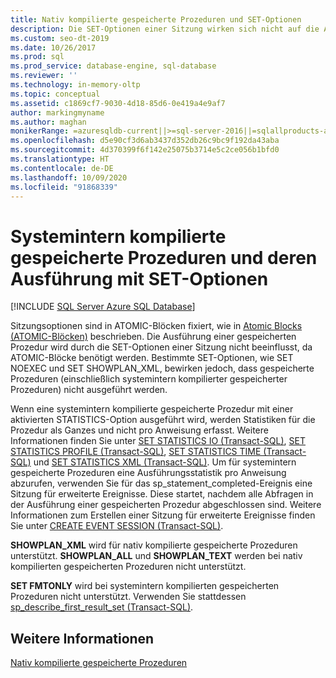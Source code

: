 ```yaml
---
title: Nativ kompilierte gespeicherte Prozeduren und SET-Optionen
description: Die SET-Optionen einer Sitzung wirken sich nicht auf die Ausführung einer gespeicherten Prozedur aus, es sei den, bestimmte SET-Optionen sorgen dafür, dass gespeicherte Prozeduren nicht ausgeführt werden.
ms.custom: seo-dt-2019
ms.date: 10/26/2017
ms.prod: sql
ms.prod_service: database-engine, sql-database
ms.reviewer: ''
ms.technology: in-memory-oltp
ms.topic: conceptual
ms.assetid: c1869cf7-9030-4d18-85d6-0e419a4e9af7
author: markingmyname
ms.author: maghan
monikerRange: =azuresqldb-current||>=sql-server-2016||=sqlallproducts-allversions||>=sql-server-linux-2017||=azuresqldb-mi-current
ms.openlocfilehash: d5e90cf3d6ab3437d352db26c9bc9f192da43aba
ms.sourcegitcommit: 4d370399f6f142e25075b3714e5c2ce056b1bfd0
ms.translationtype: HT
ms.contentlocale: de-DE
ms.lasthandoff: 10/09/2020
ms.locfileid: "91868339"
---
```

# <a name="natively-compiled-stored-procedures-and-execution-set-options"></a>Systemintern kompilierte gespeicherte Prozeduren und deren Ausführung mit SET-Optionen
[!INCLUDE [SQL Server Azure SQL Database](../../includes/applies-to-version/sql-asdb.md)]

Sitzungsoptionen sind in ATOMIC-Blöcken fixiert, wie in [Atomic Blocks (ATOMIC-Blöcken)](atomic-blocks-in-native-procedures.md) beschrieben. Die Ausführung einer gespeicherten Prozedur wird durch die SET-Optionen einer Sitzung nicht beeinflusst, da ATOMIC-Blöcke benötigt werden. Bestimmte SET-Optionen, wie SET NOEXEC und SET SHOWPLAN_XML, bewirken jedoch, dass gespeicherte Prozeduren (einschließlich systemintern kompilierter gespeicherter Prozeduren) nicht ausgeführt werden.   
  
 Wenn eine systemintern kompilierte gespeicherte Prozedur mit einer aktivierten STATISTICS-Option ausgeführt wird, werden Statistiken für die Prozedur als Ganzes und nicht pro Anweisung erfasst. Weitere Informationen finden Sie unter [SET STATISTICS IO &#40;Transact-SQL&#41;](../../t-sql/statements/set-statistics-io-transact-sql.md), [SET STATISTICS PROFILE &#40;Transact-SQL&#41;](../../t-sql/statements/set-statistics-profile-transact-sql.md), [SET STATISTICS TIME &#40;Transact-SQL&#41;](../../t-sql/statements/set-statistics-time-transact-sql.md) und [SET STATISTICS XML &#40;Transact-SQL&#41;](../../t-sql/statements/set-statistics-xml-transact-sql.md). Um für systemintern gespeicherte Prozeduren eine Ausführungsstatistik pro Anweisung abzurufen, verwenden Sie für das sp_statement_completed-Ereignis eine Sitzung für erweiterte Ereignisse. Diese startet, nachdem alle Abfragen in der Ausführung einer gespeicherten Prozedur abgeschlossen sind. Weitere Informationen zum Erstellen einer Sitzung für erweiterte Ereignisse finden Sie unter [CREATE EVENT SESSION &#40;Transact-SQL&#41;](../../t-sql/statements/create-event-session-transact-sql.md).  
  
 **SHOWPLAN_XML** wird für nativ kompilierte gespeicherte Prozeduren unterstützt. **SHOWPLAN_ALL** und **SHOWPLAN_TEXT** werden bei nativ kompilierten gespeicherten Prozeduren nicht unterstützt.  
  
 **SET FMTONLY** wird bei systemintern kompilierten gespeicherten Prozeduren nicht unterstützt. Verwenden Sie stattdessen [sp_describe_first_result_set &#40;Transact-SQL&#41;](../../relational-databases/system-stored-procedures/sp-describe-first-result-set-transact-sql.md).  
  
## <a name="see-also"></a>Weitere Informationen  
 [Nativ kompilierte gespeicherte Prozeduren](./a-guide-to-query-processing-for-memory-optimized-tables.md)  
  
